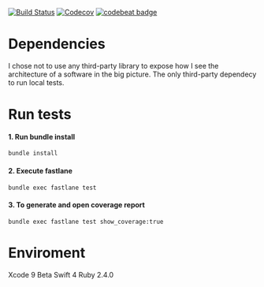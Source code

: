 [![Build Status](https://www.bitrise.io/app/71b355657125a0fa/status.svg?token=DxdrO43Yc72aIi7DshIvEg&branch=master)](https://www.bitrise.io/app/71b355657125a0fa) [![Codecov](https://img.shields.io/codecov/c/gl/ronanrodrigo/pop-games/master.svg)](https://codecov.io/gl/ronanrodrigo/pop-games) [![codebeat badge](https://codebeat.co/badges/e1368cd4-5e4c-4b54-99e2-00fd8a843741)](https://codebeat.co/projects/gitlab-com-ronanrodrigo-pop-games-master)

# Dependencies
I chose not to use any third-party library to expose how I see the architecture of a software in the big picture. The only third-party dependecy to run local tests.

# Run tests
#### 1. Run bundle install
`bundle install`
#### 2. Execute fastlane
`bundle exec fastlane test`
#### 3. To generate and open coverage report
`bundle exec fastlane test show_coverage:true`

# Enviroment
Xcode 9 Beta
Swift 4
Ruby 2.4.0
